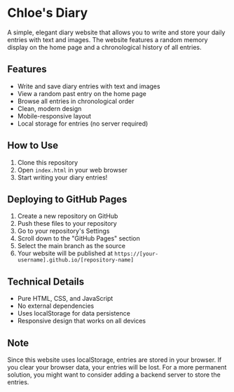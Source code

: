 # Chloe's Diary

A simple, elegant diary website that allows you to write and store your daily entries with text and images. The website features a random memory display on the home page and a chronological history of all entries.

## Features

- Write and save diary entries with text and images
- View a random past entry on the home page
- Browse all entries in chronological order
- Clean, modern design
- Mobile-responsive layout
- Local storage for entries (no server required)

## How to Use

1. Clone this repository
2. Open `index.html` in your web browser
3. Start writing your diary entries!

## Deploying to GitHub Pages

1. Create a new repository on GitHub
2. Push these files to your repository
3. Go to your repository's Settings
4. Scroll down to the "GitHub Pages" section
5. Select the main branch as the source
6. Your website will be published at `https://[your-username].github.io/[repository-name]`

## Technical Details

- Pure HTML, CSS, and JavaScript
- No external dependencies
- Uses localStorage for data persistence
- Responsive design that works on all devices

## Note

Since this website uses localStorage, entries are stored in your browser. If you clear your browser data, your entries will be lost. For a more permanent solution, you might want to consider adding a backend server to store the entries.
